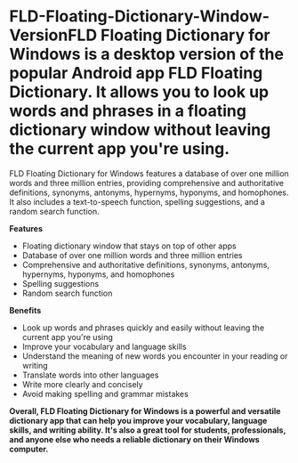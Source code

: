 # FLD-Floating-Dictionary-Window-Version**FLD Floating Dictionary for Windows** is a desktop version of the popular Android app FLD Floating Dictionary. It allows you to look up words and phrases in a floating dictionary window without leaving the current app you're using.

FLD Floating Dictionary for Windows features a database of over one million words and three million entries, providing comprehensive and authoritative definitions, synonyms, antonyms, hypernyms, hyponyms, and homophones. It also includes a text-to-speech function, spelling suggestions, and a random search function.

**Features**

* Floating dictionary window that stays on top of other apps
* Database of over one million words and three million entries
* Comprehensive and authoritative definitions, synonyms, antonyms, hypernyms, hyponyms, and homophones
* Spelling suggestions
* Random search function

**Benefits**

* Look up words and phrases quickly and easily without leaving the current app you're using
* Improve your vocabulary and language skills
* Understand the meaning of new words you encounter in your reading or writing
* Translate words into other languages
* Write more clearly and concisely
* Avoid making spelling and grammar mistakes

**Overall, FLD Floating Dictionary for Windows is a powerful and versatile dictionary app that can help you improve your vocabulary, language skills, and writing ability. It's also a great tool for students, professionals, and anyone else who needs a reliable dictionary on their Windows computer.**
